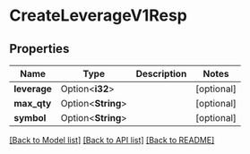 # CreateLeverageV1Resp

## Properties

Name | Type | Description | Notes
------------ | ------------- | ------------- | -------------
**leverage** | Option<**i32**> |  | [optional]
**max_qty** | Option<**String**> |  | [optional]
**symbol** | Option<**String**> |  | [optional]

[[Back to Model list]](../README.md#documentation-for-models) [[Back to API list]](../README.md#documentation-for-api-endpoints) [[Back to README]](../README.md)


